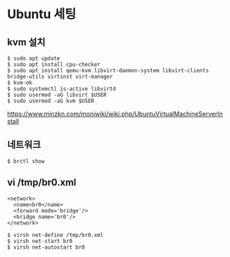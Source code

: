 # Ubuntu 세팅

## kvm 설치
```
$ sudo apt update
$ sudo apt install cpu-checker
$ sudo apt install qemu-kvm libvirt-daemon-system libvirt-clients bridge-utils virtinst virt-manager
$ kvm-ok
$ sudo systemctl is-active libvirtd
$ sudo usermod -aG libvirt $USER
$ sudo usermod -aG kvm $USER
```

https://www.minzkn.com/moniwiki/wiki.php/UbuntuVirtualMachineServerInstall

## 네트워크
```
$ brctl show
```


## vi /tmp/br0.xml
```
<network>
  <name>br0</name>
  <forward mode='bridge'/>
  <bridge name='br0'/>
</network>
```

```
$ virsh net-define /tmp/br0.xml
$ virsh net-start br0
$ virsh net-autostart br0
```
